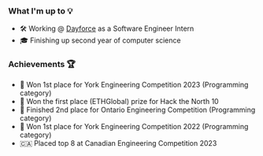 ### What I'm up to 💡

- 🛠 Working @ <a href="https://dayforce.com">Dayforce</a> as a Software Engineer Intern 
- 🎓 Finishing up second year of computer science 

### Achievements 🏆

- 🥇 Won 1st place for York Engineering Competition 2023 (Programming category)
- 🥇 Won the first place (ETHGlobal) prize for Hack the North 10
- 🥈 Finished 2nd place for Ontario Engineering Competition (Programming category)
- 🥇 Won 1st place for York Engineering Competition 2022 (Programming category)
- 🇨🇦 Placed top 8 at Canadian Engineering Competition 2023 
